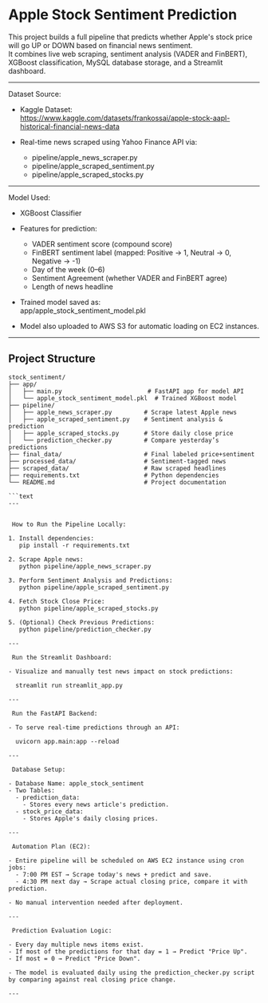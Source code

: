 # Apple Stock Sentiment Prediction 

This project builds a full pipeline that predicts whether Apple's stock price will go UP or DOWN based on financial news sentiment.  
It combines live web scraping, sentiment analysis (VADER and FinBERT), XGBoost classification, MySQL database storage, and a Streamlit dashboard.

---

 Dataset Source:

- Kaggle Dataset:  
  https://www.kaggle.com/datasets/frankossai/apple-stock-aapl-historical-financial-news-data

- Real-time news scraped using Yahoo Finance API via:
  - pipeline/apple_news_scraper.py
  - pipeline/apple_scraped_sentiment.py
  - pipeline/apple_scraped_stocks.py

---

 Model Used:

- XGBoost Classifier
- Features for prediction:
  - VADER sentiment score (compound score)
  - FinBERT sentiment label (mapped: Positive → 1, Neutral → 0, Negative → -1)
  - Day of the week (0–6)
  - Sentiment Agreement (whether VADER and FinBERT agree)
  - Length of news headline

- Trained model saved as:  
  app/apple_stock_sentiment_model.pkl
- Model also uploaded to AWS S3 for automatic loading on EC2 instances.

---
## Project Structure

```text
stock_sentiment/
├── app/
│   ├── main.py                        # FastAPI app for model API
│   └── apple_stock_sentiment_model.pkl  # Trained XGBoost model
├── pipeline/
│   ├── apple_news_scraper.py         # Scrape latest Apple news
│   ├── apple_scraped_sentiment.py    # Sentiment analysis & prediction
│   ├── apple_scraped_stocks.py       # Store daily close price
│   └── prediction_checker.py         # Compare yesterday’s predictions
├── final_data/                       # Final labeled price+sentiment
├── processed_data/                   # Sentiment-tagged news
├── scraped_data/                     # Raw scraped headlines
├── requirements.txt                  # Python dependencies
└── README.md                         # Project documentation

```text
---


 How to Run the Pipeline Locally:

1. Install dependencies:
   pip install -r requirements.txt

2. Scrape Apple news:
   python pipeline/apple_news_scraper.py

3. Perform Sentiment Analysis and Predictions:
   python pipeline/apple_scraped_sentiment.py

4. Fetch Stock Close Price:
   python pipeline/apple_scraped_stocks.py

5. (Optional) Check Previous Predictions:
   python pipeline/prediction_checker.py

---

 Run the Streamlit Dashboard:

- Visualize and manually test news impact on stock predictions:
  
  streamlit run streamlit_app.py

---

 Run the FastAPI Backend:

- To serve real-time predictions through an API:

  uvicorn app.main:app --reload

---

 Database Setup:

- Database Name: apple_stock_sentiment
- Two Tables:
  - prediction_data:  
    - Stores every news article's prediction.
  - stock_price_data:  
    - Stores Apple's daily closing prices.

---

 Automation Plan (EC2):

- Entire pipeline will be scheduled on AWS EC2 instance using cron jobs:
  - 7:00 PM EST → Scrape today's news + predict and save.
  - 4:30 PM next day → Scrape actual closing price, compare it with prediction.

- No manual intervention needed after deployment.

---

 Prediction Evaluation Logic:

- Every day multiple news items exist.
- If most of the predictions for that day = 1 → Predict "Price Up".
- If most = 0 → Predict "Price Down".

- The model is evaluated daily using the prediction_checker.py script by comparing against real closing price change.

---


